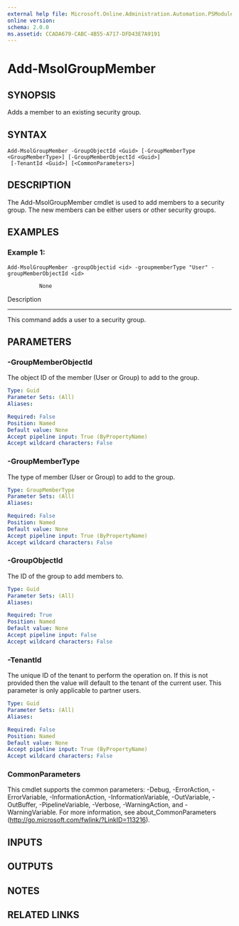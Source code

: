 ```yaml
---
external help file: Microsoft.Online.Administration.Automation.PSModule.dll-Help.xml
online version: 
schema: 2.0.0
ms.assetid: CCADA679-CABC-4B55-A717-DFD43E7A9191
---
```


# Add-MsolGroupMember

## SYNOPSIS
Adds a member to an existing security group.

## SYNTAX

```
Add-MsolGroupMember -GroupObjectId <Guid> [-GroupMemberType <GroupMemberType>] [-GroupMemberObjectId <Guid>]
 [-TenantId <Guid>] [<CommonParameters>]
```

## DESCRIPTION
The Add-MsolGroupMember cmdlet is used to add members to a security group.
The new members can be either users or other security groups.

## EXAMPLES

### Example 1: 
```
Add-MsolGroupMember -groupObjectid <id> -groupmemberType "User" -groupMemberObjectId <id>

          None
```

Description

-----------

This command adds a user to a security group.

## PARAMETERS

### -GroupMemberObjectId
The object ID of the member (User or Group) to add to the group.

```yaml
Type: Guid
Parameter Sets: (All)
Aliases: 

Required: False
Position: Named
Default value: None
Accept pipeline input: True (ByPropertyName)
Accept wildcard characters: False
```

### -GroupMemberType
The type of member (User or Group) to add to the group.

```yaml
Type: GroupMemberType
Parameter Sets: (All)
Aliases: 

Required: False
Position: Named
Default value: None
Accept pipeline input: True (ByPropertyName)
Accept wildcard characters: False
```

### -GroupObjectId
The ID of the group to add members to.

```yaml
Type: Guid
Parameter Sets: (All)
Aliases: 

Required: True
Position: Named
Default value: None
Accept pipeline input: False
Accept wildcard characters: False
```

### -TenantId
The unique ID of the tenant to perform the operation on.
If this is not provided then the value will default to the tenant of the current user.
This parameter is only applicable to partner users.

```yaml
Type: Guid
Parameter Sets: (All)
Aliases: 

Required: False
Position: Named
Default value: None
Accept pipeline input: True (ByPropertyName)
Accept wildcard characters: False
```

### CommonParameters
This cmdlet supports the common parameters: -Debug, -ErrorAction, -ErrorVariable, -InformationAction, -InformationVariable, -OutVariable, -OutBuffer, -PipelineVariable, -Verbose, -WarningAction, and -WarningVariable. For more information, see about_CommonParameters (http://go.microsoft.com/fwlink/?LinkID=113216).

## INPUTS

## OUTPUTS

## NOTES

## RELATED LINKS


